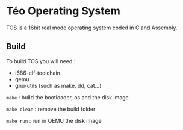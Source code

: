 # Téo Operating System

TOS is a 16bit real mode operating system coded in C and Assembly.

## Build 
To build TOS you will need :
- i686-elf-toolchain
- qemu
- gnu-utils (such as make, dd, cat...)

`make` : build the bootloader, os and the disk image

`make clean` : remove the build folder

`make run` : run in QEMU the disk image
